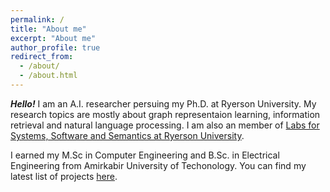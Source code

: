 ```yaml
---
permalink: /
title: "About me"
excerpt: "About me"
author_profile: true
redirect_from: 
  - /about/
  - /about.html
---
```


***Hello!*** I am an A.I. researcher persuing my Ph.D. at Ryerson University. My research topics are mostly about graph representaion learning, information retrieval and natural language processing.
I am also an member of <a href="https://ls3.rnet.ryerson.ca/" target="_blank">Labs for Systems, Software and Semantics at Ryerson University</a>.

I earned my M.Sc in Computer Engineering and B.Sc. in Electrical Engineering from Amirkabir University of Techonology. You can find my latest list of projects [here](projects.md).


